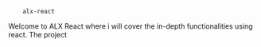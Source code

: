 		alx-react
Welcome to ALX React where i will cover the in-depth functionalities using react.
The project 
